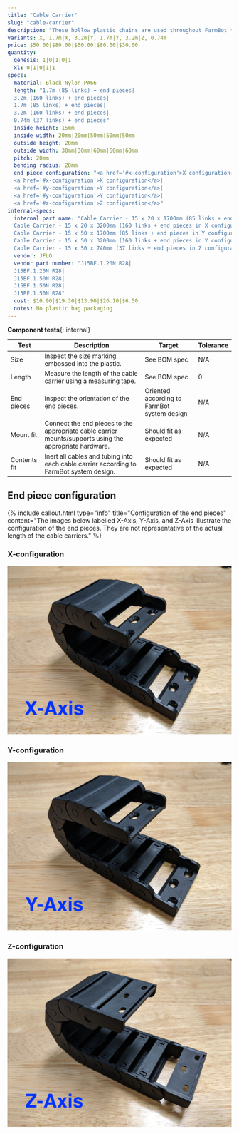 ```yaml
---
title: "Cable Carrier"
slug: "cable-carrier"
description: "These hollow plastic chains are used throughout FarmBot to manage cables and tubing along each of the three axes."
variants: X, 1.7m|X, 3.2m|Y, 1.7m|Y, 3.2m|Z, 0.74m
price: $50.00|$80.00|$50.00|$80.00|$30.00
quantity:
  genesis: 1|0|1|0|1
  xl: 0|1|0|1|1
specs:
  material: Black Nylon PA66
  length: "1.7m (85 links) + end pieces|
  3.2m (160 links) + end pieces|
  1.7m (85 links) + end pieces|
  3.2m (160 links) + end pieces|
  0.74m (37 links) + end pieces"
  inside height: 15mm
  inside width: 20mm|20mm|50mm|50mm|50mm
  outside height: 20mm
  outside width: 30mm|30mm|60mm|60mm|60mm
  pitch: 20mm
  bending radius: 28mm
  end piece configuration: "<a href='#x-configuration'>X configuration</a>|
  <a href='#x-configuration'>X configuration</a>|
  <a href='#y-configuration'>Y configuration</a>|
  <a href='#y-configuration'>Y configuration</a>|
  <a href='#z-configuration'>Z configuration</a>"
internal-specs:
  internal part name: "Cable Carrier - 15 x 20 x 1700mm (85 links + end pieces in X configuration)|
  Cable Carrier - 15 x 20 x 3200mm (160 links + end pieces in X configuration)|
  Cable Carrier - 15 x 50 x 1700mm (85 links + end pieces in Y configuration)|
  Cable Carrier - 15 x 50 x 3200mm (160 links + end pieces in Y configuration)|
  Cable Carrier - 15 x 50 x 740mm (37 links + end pieces in Z configuration)"
  vendor: JFLO
  vendor part number: "J15BF.1.20N R28|
  J15BF.1.20N R28|
  J15BF.1.50N R28|
  J15BF.1.50N R28|
  J15BF.1.50N R28"
  cost: $10.90|$19.30|$13.90|$26.10|$6.50
  notes: No plastic bag packaging
---
```


**Component tests**{:.internal}

|Test         |Description  |Target       |Tolerance    |
|-------------|-------------|-------------|-------------|
|Size         |Inspect the size marking embossed into the plastic.|See BOM spec|N/A
|Length       |Measure the length of the cable carrier using a measuring tape.|See BOM spec|0
|End pieces   |Inspect the orientation of the end pieces.|Oriented according to FarmBot system design|N/A
|Mount fit    |Connect the end pieces to the appropriate cable carrier mounts/supports using the appropriate hardware.|Should fit as expected|N/A
|Contents fit |Inert all cables and tubing into each cable carrier according to FarmBot system design.|Should fit as expected|N/A

## End piece configuration

{%
include callout.html
type="info"
title="Configuration of the end pieces"
content="The images below labelled X-Axis, Y-Axis, and Z-Axis illustrate the configuration of the end pieces. They are not representative of the actual length of the cable carriers."
%}

### X-configuration

![End pieces configuration - X](_images/cable_carrier_end_piece_configuration_x.jpg)

### Y-configuration

![End pieces configuration - Y](_images/cable_carrier_end_piece_configuration_y.jpg)

### Z-configuration

![End pieces configuration - Z](_images/cable_carrier_end_piece_configuration_z.jpg)
